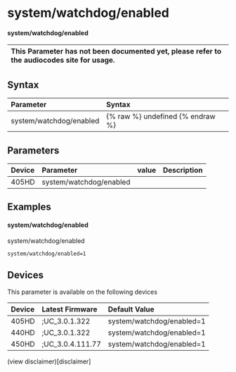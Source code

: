﻿---
description: system/watchdog/enabled
search:
    keywords: ['system','watchdog','enabled']
---

# system/watchdog/enabled

#### system/watchdog/enabled


| This Parameter has not been documented yet, please refer to the audiocodes site for usage.  |
| :--- |

## Syntax
| Parameter | Syntax |
| :--- | :--- |
|system/watchdog/enabled | {% raw %} undefined {% endraw %} |

## Parameters
|Device|Parameter|value|Description|
|:---|:---|:---|:---|
| 405HD | system/watchdog/enabled |  |  |

## Examples
#### system/watchdog/enabled

system/watchdog/enabled

```
system/watchdog/enabled=1
```

## Devices
This parameter is available on the following devices

| Device | Latest Firmware | Default Value |
|:---|:---|:---|
| 405HD | ;UC_3.0.1.322 | system/watchdog/enabled=1 
| 440HD | ;UC_3.0.1.322 | system/watchdog/enabled=1 
| 450HD | ;UC_3.0.4.111.77 | system/watchdog/enabled=1 

(view disclaimer)[disclaimer]
